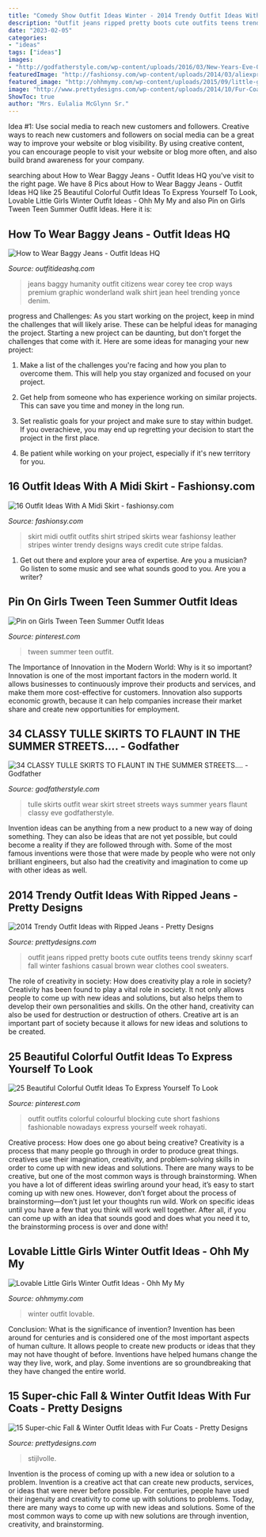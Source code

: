 ```yaml
---
title: "Comedy Show Outfit Ideas Winter - 2014 Trendy Outfit Ideas With Ripped Jeans"
description: "Outfit jeans ripped pretty boots cute outfits teens trendy skinny scarf fall winter fashions casual brown wear clothes cool sweaters"
date: "2023-02-05"
categories:
- "ideas"
tags: ["ideas"]
images:
- "http://godfatherstyle.com/wp-content/uploads/2016/03/New-Years-Eve-Outfit-Tulle-Skirt-Street-Style-Look..jpg"
featuredImage: "http://fashionsy.com/wp-content/uploads/2014/03/aliexpress-faldas-born-prettry-store-otras-joyas-bisuterialook-main-single-630x924.jpg"
featured_image: "http://ohhmymy.com/wp-content/uploads/2015/09/little-girls-winter-fashion.jpg"
image: "http://www.prettydesigns.com/wp-content/uploads/2014/10/Fur-Coat-Outfit-Idea-with-Boots.jpg"
ShowToc: true
author: "Mrs. Eulalia McGlynn Sr."
---
```



Idea #1: Use social media to reach new customers and followers.
Creative ways to reach new customers and followers on social media can be a great way to improve your website or blog visibility. By using creative content, you can encourage people to visit your website or blog more often, and also build brand awareness for your company.

	

		
searching about How to Wear Baggy Jeans - Outfit Ideas HQ you've visit to the right page. We have 8 Pics about How to Wear Baggy Jeans - Outfit Ideas HQ like 25 Beautiful Colorful Outfit Ideas To Express Yourself To Look, Lovable Little Girls Winter Outfit Ideas - Ohh My My and also Pin on Girls Tween Teen Summer Outfit Ideas. Here it is:
		
    
## How To Wear Baggy Jeans - Outfit Ideas HQ

<img loading=lazy src="http://outfitideashq.com/wp-content/uploads/2015/04/outfit-ideas-with-baggy-jeans-2.jpg" onerror="this.onerror=null;this.src='https://tse4.mm.bing.net/th?id=OIP.wScNtblrNM14Ri8IelB4hgHaLH&amp;pid=15.1';" alt="How to Wear Baggy Jeans - Outfit Ideas HQ">

_Source: outfitideashq.com_

>jeans baggy humanity outfit citizens wear corey tee crop ways premium graphic wonderland walk shirt jean heel trending yonce denim. 

	

progress and Challenges: As you start working on the project, keep in mind the challenges that will likely arise. These can be helpful ideas for managing the project.
Starting a new project can be daunting, but don't forget the challenges that come with it. Here are some ideas for managing your new project:
1. Make a list of the challenges you're facing and how you plan to overcome them. This will help you stay organized and focused on your project.

2. Get help from someone who has experience working on similar projects. This can save you time and money in the long run.

3. Set realistic goals for your project and make sure to stay within budget. If you overachieve, you may end up regretting your decision to start the project in the first place.

4. Be patient while working on your project, especially if it's new territory for you.

    
## 16 Outfit Ideas With A Midi Skirt - Fashionsy.com

<img loading=lazy src="http://fashionsy.com/wp-content/uploads/2014/03/aliexpress-faldas-born-prettry-store-otras-joyas-bisuterialook-main-single-630x924.jpg" onerror="this.onerror=null;this.src='https://tse2.mm.bing.net/th?id=OIP.olQdfQLY_7UmW1GWwja2QAHaK3&amp;pid=15.1';" alt="16 Outfit Ideas With A Midi Skirt - fashionsy.com">

_Source: fashionsy.com_

>skirt midi outfit outfits shirt striped skirts wear fashionsy leather stripes winter trendy designs ways credit cute stripe faldas. 

	

1. Get out there and explore your area of expertise. Are you a musician? Go listen to some music and see what sounds good to you. Are you a writer?

    
## Pin On Girls Tween Teen Summer Outfit Ideas

<img loading=lazy src="https://i.pinimg.com/736x/19/7f/a3/197fa3c9f624284b38d2022502445b5f.jpg" onerror="this.onerror=null;this.src='https://tse1.mm.bing.net/th?id=OIP.8TuQ37z0KbM_dcls_pa59gHaKV&amp;pid=15.1';" alt="Pin on Girls Tween Teen Summer Outfit Ideas">

_Source: pinterest.com_

>tween summer teen outfit. 

	

The Importance of Innovation in the Modern World: Why is it so important?
Innovation is one of the most important factors in the modern world. It allows businesses to continuously improve their products and services, and make them more cost-effective for customers. Innovation also supports economic growth, because it can help companies increase their market share and create new opportunities for employment.

    
## 34 CLASSY TULLE SKIRTS TO FLAUNT IN THE SUMMER STREETS.... - Godfather

<img loading=lazy src="http://godfatherstyle.com/wp-content/uploads/2016/03/New-Years-Eve-Outfit-Tulle-Skirt-Street-Style-Look..jpg" onerror="this.onerror=null;this.src='https://tse1.mm.bing.net/th?id=OIP.H6uAe7PJ_cJdRMfzh4p4ewHaKl&amp;pid=15.1';" alt="34 CLASSY TULLE SKIRTS TO FLAUNT IN THE SUMMER STREETS.... - Godfather">

_Source: godfatherstyle.com_

>tulle skirts outfit wear skirt street streets ways summer years flaunt classy eve godfatherstyle. 

	

Invention ideas can be anything from a new product to a new way of doing something. They can also be ideas that are not yet possible, but could become a reality if they are followed through with. Some of the most famous inventions were those that were made by people who were not only brilliant engineers, but also had the creativity and imagination to come up with other ideas as well.

    
## 2014 Trendy Outfit Ideas With Ripped Jeans - Pretty Designs

<img loading=lazy src="http://www.prettydesigns.com/wp-content/uploads/2014/04/Pretty-Ripped-Jeans-Outfit.jpg" onerror="this.onerror=null;this.src='https://tse4.mm.bing.net/th?id=OIP.4_DKAixZQL16NOMEKfToUAHaKy&amp;pid=15.1';" alt="2014 Trendy Outfit Ideas with Ripped Jeans - Pretty Designs">

_Source: prettydesigns.com_

>outfit jeans ripped pretty boots cute outfits teens trendy skinny scarf fall winter fashions casual brown wear clothes cool sweaters. 

	

The role of creativity in society: How does creativity play a role in society?
Creativity has been found to play a vital role in society. It not only allows people to come up with new ideas and solutions, but also helps them to develop their own personalities and skills. On the other hand, creativity can also be used for destruction or destruction of others. Creative art is an important part of society because it allows for new ideas and solutions to be created.

    
## 25 Beautiful Colorful Outfit Ideas To Express Yourself To Look

<img loading=lazy src="https://i.pinimg.com/736x/de/0f/3e/de0f3e87bb554d0d218ddfdf07a63605.jpg" onerror="this.onerror=null;this.src='https://tse2.mm.bing.net/th?id=OIP.VSRO7vELb2zUQiWQpRjG7QHaLJ&amp;pid=15.1';" alt="25 Beautiful Colorful Outfit Ideas To Express Yourself To Look">

_Source: pinterest.com_

>outfit outfits colorful colourful blocking cute short fashions fashionable nowadays express yourself week rohayati. 

	

Creative process: How does one go about being creative?
Creativity is a process that many people go through in order to produce great things. creatives use their imagination, creativity, and problem-solving skills in order to come up with new ideas and solutions. There are many ways to be creative, but one of the most common ways is through brainstorming. When you have a lot of different ideas swirling around your head, it’s easy to start coming up with new ones. However, don’t forget about the process of brainstorming—don’t just let your thoughts run wild. Work on specific ideas until you have a few that you think will work well together. After all, if you can come up with an idea that sounds good and does what you need it to, the brainstorming process is over and done with!

    
## Lovable Little Girls Winter Outfit Ideas - Ohh My My

<img loading=lazy src="http://ohhmymy.com/wp-content/uploads/2015/09/little-girls-winter-fashion.jpg" onerror="this.onerror=null;this.src='https://tse4.mm.bing.net/th?id=OIP.GQIVp63j6U08r2J4RiTaOQHaLH&amp;pid=15.1';" alt="Lovable Little Girls Winter Outfit Ideas - Ohh My My">

_Source: ohhmymy.com_

>winter outfit lovable. 

	

Conclusion: What is the significance of invention?
Invention has been around for centuries and is considered one of the most important aspects of human culture. It allows people to create new products or ideas that they may not have thought of before. Inventions have helped humans change the way they live, work, and play. Some inventions are so groundbreaking that they have changed the entire world.

    
## 15 Super-chic Fall &amp; Winter Outfit Ideas With Fur Coats - Pretty Designs

<img loading=lazy src="http://www.prettydesigns.com/wp-content/uploads/2014/10/Fur-Coat-Outfit-Idea-with-Boots.jpg" onerror="this.onerror=null;this.src='https://tse2.mm.bing.net/th?id=OIP.YV9EG7cbHkIU36sQUEYXsAHaK2&amp;pid=15.1';" alt="15 Super-chic Fall &amp; Winter Outfit Ideas with Fur Coats - Pretty Designs">

_Source: prettydesigns.com_

>stijlvolle. 

	

Invention is the process of coming up with a new idea or solution to a problem. Invention is a creative act that can create new products, services, or ideas that were never before possible. For centuries, people have used their ingenuity and creativity to come up with solutions to problems. Today, there are many ways to come up with new ideas and solutions. Some of the most common ways to come up with new solutions are through invention, creativity, and brainstorming.

